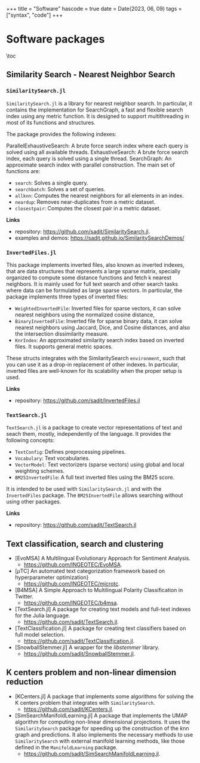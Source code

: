 +++
title = "Software"
hascode = true
date = Date(2023, 06, 09)
tags = ["syntax", "code"]
+++

# Software packages
\toc


## Similarity Search - Nearest Neighbor Search
### `SimilaritySearch.jl`

`SimilaritySearch.jl` is a library for nearest neighbor search. In particular, it contains the implementation for SearchGraph, a fast and flexible search index using any metric function. It is designed to support multithreading in most of its functions and structures.

The package provides the following indexes:

ParallelExhaustiveSearch: A brute force search index where each query is solved using all available threads.
ExhaustiveSearch: A brute force search index, each query is solved using a single thread.
SearchGraph: An approximate search index with parallel construction.
The main set of functions are:

- `search`: Solves a single query.
- `searchbatch`: Solves a set of queries.
- `allknn`: Computes the nearest neighbors for all elements in an index.
- `neardup`: Removes near-duplicates from a metric dataset.
- `closestpair`: Computes the closest pair in a metric dataset.
 
**Links**
- repository: <https://github.com/sadit/SimilaritySearch.jl>.
- examples and demos: <https://sadit.github.io/SimilaritySearchDemos/> 


### `InvertedFiles.jl`


This package implements inverted files, also known as inverted indexes, that are data structures that represents a large sparse matrix, specially organized to compute some distance functions and fetch k nearest neighbors. It is mainly used for full text search and other search tasks where data can be formulated as large sparse vectors. In particular, the package implements three types of inverted files:

- `WeightedInvertedFile`: Inverted files for sparse vectors, it can solve nearest neighbors using the normalized cosine distance, 
- `BinaryInvertedFile`: Inverted file for sparse binary data, it can solve nearest neighbors using Jaccard, Dice, and Cosine distances, and also the intersection dissimilarity measure.
- `KnrIndex`: An approximated similarity search index based on inverted files. It supports general metric spaces.

These structs integrates with the SimilaritySearch `environment`, such that you can use it as a drop-in replacement of other indexes. In particular, inverted files are well-known for its scalability when the proper setup is used.

**Links**

- repository: <https://github.com/sadit/InvertedFiles.jl>

### `TextSearch.jl`
`TextSearch.jl` is a package to create vector representations of text and seach them, mostly, independently of the language.
It provides the following concepts:

- `TextConfig`: Defines preprocessing pipelines.
- `Vocabulary`: Text vocabularies.
- `VectorModel`: Text vectorizers (sparse vectors) using global and local weighting schemes.
- `BM25InvertedFile`: A full text inverted files using the BM25 score. 

It is intended to be used with `SimilaritySearch.jl` and with the `InvertedFiles` package. The `BM25InvertedFile` allows searching without using other packages.

**Links**
- repository: <https://github.com/sadit/TextSearch.jl>

## Text classification, search and clustering
- [EvoMSA] A Multilingual Evolutionary Approach for Sentiment Analysis.
  - <https://github.com/INGEOTEC/EvoMSA>.
- [$\mu$TC] An automated text categorization framework based on hyperparameter optimization}
  - <https://github.com/INGEOTEC/microtc>.
- [B4MSA] A Simple Approach to Multilingual Polarity Classification in Twitter.
  -  <https://github.com/INGEOTEC/b4msa>.
- [TextSearch.jl] A package for creating text models and full-text indexes for the Julia language.
  - <https://github.com/sadit/TextSearch.jl>.
- [TextClassification.jl] A package for creating text classifiers based on full model selection.
  - <https://github.com/sadit/TextClassification.jl>.
- [SnowballStemmer.jl] A wrapper for the _libstemmer_ library.
  - <https://github.com/sadit/SnowballStemmer.jl>.

## K centers problem and non-linear dimension reduction

- [KCenters.jl] A package that implements some algorithms for solving the K centers problem that integrates with `SimilaritySearch`.
  - <https://github.com/sadit/KCenters.jl>.
- [SimSearchManifoldLearning.jl] A package that implements the UMAP algorithm for computing non-linear dimensional projections. It uses the `SimilaritySearch` package for speeding up the construction of the $k$nn graph and predictions. It also implements the necessary methods to use `SimilaritySearch` with external manifold learning methods, like those defined in the `ManifoldLearning` package.
  - <https://github.com/sadit/SimSearchManifoldLearning.jl>.


